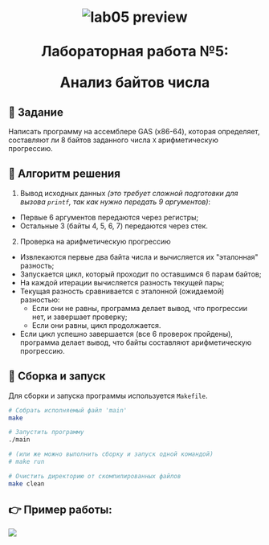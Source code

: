 <h1 align="center">
  <img src="https://i.imgur.com/XWfCjHg.jpeg" align="top" alt="lab05 preview">
  <br><br>
  Лабораторная работа №5:
  
  Анализ байтов числа
</h1>

## 🎯 Задание
Написать программу на ассемблере GAS (x86-64), которая определяет, составляют ли 8 байтов заданного числа `X` арифметическую прогрессию.

## 📝 Алгоритм решения

1. Вывод исходных данных _(это требует сложной подготовки для вызова `printf`, так как нужно передать 9 аргументов)_:
*   Первые 6 аргументов передаются через регистры;
*   Остальные 3 (байты 4, 5, 6, 7) передаются через стек.

2. Проверка на арифметическую прогрессию
*   Извлекаются первые два байта числа и вычисляется их "эталонная" разность;
*   Запускается цикл, который проходит по оставшимся 6 парам байтов;
*   На каждой итерации вычисляется разность текущей пары;
*   Текущая разность сравнивается с эталонной (ожидаемой) разностью:
    *   Если они не равны, программа делает вывод, что прогрессии нет, и завершает проверку;
    *   Если они равны, цикл продолжается.
*   Если цикл успешно завершается (все 6 проверок пройдены), программа делает вывод, что байты составляют арифметическую прогрессию.

## 🚀 Сборка и запуск
Для сборки и запуска программы используется `Makefile`.

```bash
# Собрать исполняемый файл 'main'
make

# Запустить программу
./main

# (или же можно выполнить сборку и запуск одной командой)
# make run

# Очистить директорию от скомпилированных файлов
make clean
```

## 👉 Пример работы:

<img src="https://i.imgur.com/mbsBsgW.png">

